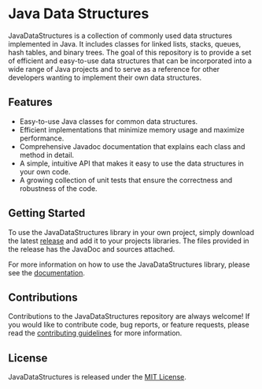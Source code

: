 # Java Data Structures

JavaDataStructures is a collection of commonly used data structures implemented in Java. It includes classes for linked
lists, stacks, queues, hash tables, and binary trees. The goal of this repository is to provide a set of efficient and
easy-to-use data structures that can be incorporated into a wide range of Java projects and to serve as a reference for
other developers wanting to implement their own data structures.

## Features

* Easy-to-use Java classes for common data structures.
* Efficient implementations that minimize memory usage and maximize performance.
* Comprehensive Javadoc documentation that explains each class and method in detail.
* A simple, intuitive API that makes it easy to use the data structures in your own code.
* A growing collection of unit tests that ensure the correctness and robustness of the code.

## Getting Started

To use the JavaDataStructures library in your own project, simply download the latest [release](https://github.com/BeastlyMC956/JavaDataStructures/releases) 
and add it to your projects libraries. The files provided in the release has the JavaDoc and sources attached.

For more information on how to use the JavaDataStructures library, please see
the [documentation](https://github.com/BeastlyMC956/JavaDataStructures/wiki).

## Contributions

Contributions to the JavaDataStructures repository are always welcome! If you would like to contribute code, bug
reports, or feature requests, please read
the [contributing guidelines](https://github.com/BeastlyMC956/JavaDataStructures/blob/master/CONTRIBUTING.md) for more
information.

## License

JavaDataStructures is released under
the [MIT License](https://github.com/BeastlyMC956/JavaDataStructures/blob/master/LICENSE.md).
